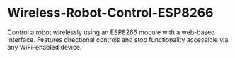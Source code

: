 # Wireless-Robot-Control-ESP8266
Control a robot wirelessly using an ESP8266 module with a web-based interface. Features directional controls and stop functionality accessible via any WiFi-enabled device.
